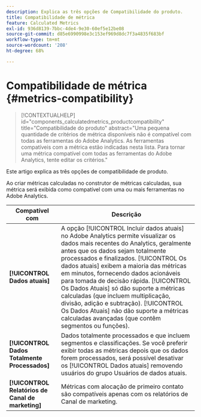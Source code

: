 ```yaml
---
description: Explica as três opções de Compatibilidade do produto.
title: Compatibilidade de métrica
feature: Calculated Metrics
exl-id: 936d8139-7bbc-4de4-9e30-60ef5e12be08
source-git-commit: d85e6990998e3c153ef969d8dc7f3a4835f683bf
workflow-type: tm+mt
source-wordcount: '208'
ht-degree: 68%

---
```


# Compatibilidade de métrica {#metrics-compatibility}

>[!CONTEXTUALHELP]
>id="components_calculatedmetrics_productcompatibility"
>title="Compatibilidade do produto"
>abstract="Uma pequena quantidade de critérios de métrica disponíveis não é compatível com todas as ferramentas do Adobe Analytics. As ferramentas compatíveis com a métrica estão indicadas nesta lista. Para tornar uma métrica compatível com todas as ferramentas do Adobe Analytics, tente editar os critérios."

Este artigo explica as três opções de compatibilidade de produto.

Ao criar métricas calculadas no construtor de métricas calculadas, sua métrica será exibida como compatível com uma ou mais ferramentas no Adobe Analytics.


| Compatível com | Descrição |
| --- | --- |
| **[!UICONTROL Dados atuais]** | A opção [!UICONTROL Incluir dados atuais] no Adobe Analytics permite visualizar os dados mais recentes do Analytics, geralmente antes que os dados sejam totalmente processados e finalizados. [!UICONTROL Os dados atuais] exibem a maioria das métricas em minutos, fornecendo dados acionáveis para tomada de decisão rápida. [!UICONTROL Os Dados Atuais] só dão suporte a métricas calculadas (que incluem multiplicação, divisão, adição e subtração). [!UICONTROL Os Dados Atuais] não dão suporte a métricas calculadas avançadas (que contêm segmentos ou funções). |
| **[!UICONTROL Dados Totalmente Processados]** | Dados totalmente processados e que incluem segmentos e classificações. Se você preferir exibir todas as métricas depois que os dados forem processados, será possível desativar os [!UICONTROL Dados atuais] removendo usuários do grupo Usuários de dados atuais. |
| **[!UICONTROL Relatórios de Canal de marketing]** | Métricas com alocação de primeiro contato são compatíveis apenas com os relatórios de Canal de marketing. |
